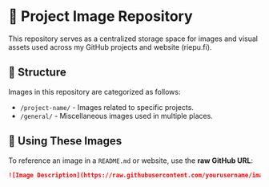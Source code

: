 # 📸 Project Image Repository

This repository serves as a centralized storage space for images and visual assets used across my GitHub projects and website (riepu.fi).  

## 📂 Structure
Images in this repository are categorized as follows:
- `/project-name/` - Images related to specific projects.
- `/general/` - Miscellaneous images used in multiple places.

## 🔗 Using These Images
To reference an image in a `README.md` or website, use the **raw GitHub URL**:
```md
![Image Description](https://raw.githubusercontent.com/yourusername/images/main/project-name/example-image.png)
